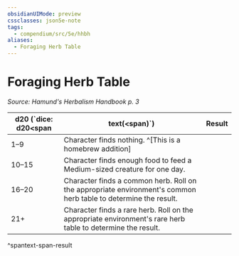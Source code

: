 ```yaml
---
obsidianUIMode: preview
cssclasses: json5e-note
tags:
  - compendium/src/5e/hhbh
aliases:
  - Foraging Herb Table
---
```

# Foraging Herb Table
*Source: Hamund's Herbalism Handbook p. 3* 

| d20 (`dice: d20<span|text(<span)`) | Result |
|---------------------|--------------|--------|
| 1–9 | Character finds nothing. ^[This is a homebrew addition] |
| 10–15 | Character finds enough food to feed a Medium-sized creature for one day. |
| 16–20 | Character finds a common herb. Roll on the appropriate environment's common herb table to determine the result. |
| 21+ | Character finds a rare herb. Roll on the appropriate environment's rare herb table to determine the result. |
^spantext-span-result
